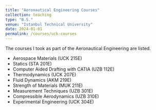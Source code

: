 ```yaml
---
title: "Aeronautical Engineering Courses"
collection: teaching
type: "B.S."
venue: "Istanbul Technical University"
date: 2024-01-01
permalink: /courses/uck-courses
---
```

The courses I took as part of the Aeronautical Engineering are listed.


* Aerospace Materials (UCK 215E)
* Statics (STA 201E)
* Computer Aided Drafting with CATIA (UZB 112E)
* Thermodynamics (UCK 207E)
* Fluid Dynamics (AKM 219E)
* Strength of Materials (MUK 211E)
* Measurement Techniques (UZB 301E)
* Compressible Aerodynamics (UZB 310E)
* Experimental Engineering (UCK 304E)

